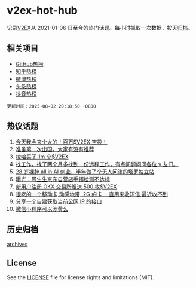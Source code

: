 # v2ex-hot-hub

 记录[V2EX](https://www.v2ex.com/)从 2021-01-06 日至今的热门话题。每小时抓取一次数据，按天[归档](archives)。
 
 ## 相关项目

- [GitHub热榜](https://github.com/snaildev/github-hot-hub)
- [知乎热榜](https://github.com/snaildev/zhihu-hot-hub)
- [微博热榜](https://github.com/snaildev/weibo-hot-hub)
- [头条热榜](https://github.com/snaildev/toutiao-hot-hub)
- [抖音热榜](https://github.com/snaildev/douyin-hot-hub)


 `更新时间：2025-08-02 20:18:50 +0800`

## 热议话题

1. [今天我会来个大的！百万$V2EX 空投！](https://www.v2ex.com/t/1149444)
1. [准备第一次出国，大家有没有推荐](https://www.v2ex.com/t/1149432)
1. [梭哈买了 1m 个$V2EX](https://www.v2ex.com/t/1149420)
1. [找工作，找了两个月多找到一份远程工作，有点问题问问各位 v 友们。](https://www.v2ex.com/t/1149452)
1. [28 岁裸辞 all in AI 创业，半年做了个无人问津的塔罗独立站](https://www.v2ex.com/t/1149424)
1. [曝光：周生生京东自营店手镯检测不达标](https://www.v2ex.com/t/1149454)
1. [新用户注册 OKX 交易所赠送 500 枚$V2EX](https://www.v2ex.com/t/1149382)
1. [很老的一个移动卡,动感地带, 2G 的卡,一直用来收短信,最近收不到](https://www.v2ex.com/t/1149375)
1. [分享一个自建获取当前公网 IP 的接口](https://www.v2ex.com/t/1149457)
1. [微信小程序可以涉黄么](https://www.v2ex.com/t/1149477)

## 历史归档

[archives](archives)

## License

See the [LICENSE](LICENSE) file for license rights and limitations (MIT).

